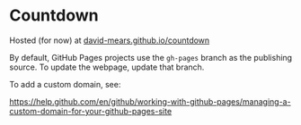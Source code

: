 # Countdown

Hosted (for now) at [david-mears.github.io/countdown](https://david-mears.github.io/countdown)

By default, GitHub Pages projects use the `gh-pages` branch as the publishing source. To update the webpage, update that branch.

To add a custom domain, see:

https://help.github.com/en/github/working-with-github-pages/managing-a-custom-domain-for-your-github-pages-site

